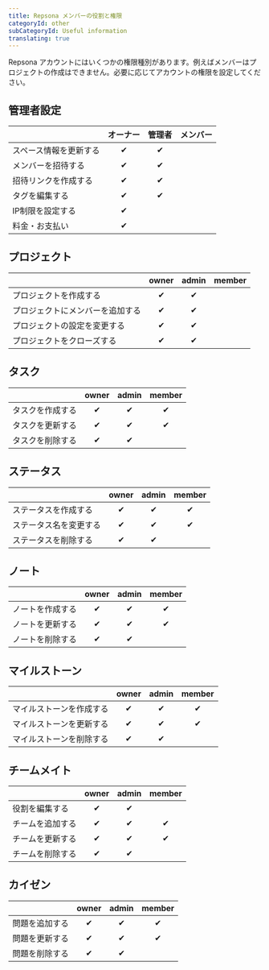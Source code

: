 ```yaml
---
title: Repsona メンバーの役割と権限
categoryId: other
subCategoryId: Useful information
translating: true
---
```


Repsona アカウントにはいくつかの権限種別があります。例えばメンバーはプロジェクトの作成はできません。必要に応じてアカウントの権限を設定してください。

## 管理者設定

| | オーナー | 管理者 | メンバー |
|---|:---:|:---:|:---:|
|スペース情報を更新する| ✔︎ | ✔︎ |  |
|メンバーを招待する| ✔︎ | ✔︎ |  |
|招待リンクを作成する| ✔︎ | ✔︎ |  |
|タグを編集する| ✔︎ | ✔︎ |  |
|IP制限を設定する| ✔︎ | ︎ |  |
|料金・お支払い| ✔︎ |  |  |

## プロジェクト

| | owner | admin | member |
|---|:---:|:---:|:---:|
|プロジェクトを作成する| ✔︎ | ✔︎ |  |
|プロジェクトにメンバーを追加する| ✔︎ | ✔︎ |  |
|プロジェクトの設定を変更する| ✔︎ | ✔︎ |  |
|プロジェクトをクローズする| ✔︎ | ✔︎ |  |

## タスク

| | owner | admin | member |
|---|:---:|:---:|:---:|
|タスクを作成する| ✔︎ | ✔︎ | ✔︎ |
|タスクを更新する| ✔︎ | ✔︎ | ✔︎ |
|タスクを削除する| ✔︎ | ✔︎ |  |

## ステータス

| | owner | admin | member |
|---|:---:|:---:|:---:|
|ステータスを作成する| ✔︎ | ✔︎ | ✔ |
|ステータス名を変更する| ✔︎ | ✔︎ | ✔ |
|ステータスを削除する| ✔︎ | ✔︎ |  |

## ノート

| | owner | admin | member |
|---|:---:|:---:|:---:|
|ノートを作成する| ✔︎ | ✔︎ | ✔︎ |
|ノートを更新する| ✔︎ | ✔︎ | ✔︎ |
|ノートを削除する| ✔︎ | ✔︎ |  |

## マイルストーン

| | owner | admin | member |
|---|:---:|:---:|:---:|
|マイルストーンを作成する| ✔︎ | ✔︎ | ✔︎ |
|マイルストーンを更新する| ✔︎ | ✔︎ | ✔︎ |
|マイルストーンを削除する| ✔︎ | ✔︎ |  |

## チームメイト

| | owner | admin | member |
|---|:---:|:---:|:---:|
|役割を編集する| ✔︎ | ✔︎ |  |
|チームを追加する| ✔︎ | ✔︎ | ✔︎ |
|チームを更新する| ✔︎ | ✔︎ | ✔︎ |
|チームを削除する| ✔︎ | ✔︎ |  |

## カイゼン

| | owner | admin | member |
|---|:---:|:---:|:---:|
|問題を追加する| ✔︎ | ✔︎ | ✔︎ |
|問題を更新する| ✔︎ | ✔︎ | ✔︎ |
|問題を削除する| ✔︎ | ✔︎ |  |

